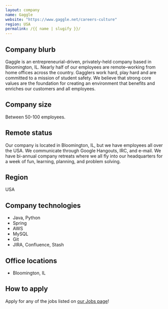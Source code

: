 ```yaml
---
layout: company
name: Gaggle
website: "https://www.gaggle.net/careers-culture"
region: USA
permalink: /{{ name | slugify }}/
---
```


## Company blurb

Gaggle is an entrepreneurial-driven, privately-held company based in Bloomington, IL. Nearly half of our employees are remote–working from home offices across the country. Gagglers work hard, play hard and are committed to a mission of student safety. We believe that strong core values are the foundation for creating an environment that benefits and enriches our customers and all employees.

## Company size

Between 50-100 employees.

## Remote status

Our company is located in Bloomington, IL, but we have employees all over the USA. We communicate through Google Hangouts, IRC, and e-mail. We have bi-annual company retreats where we all fly into our headquarters for a week of fun, learning, planning, and problem solving.

## Region

USA

## Company technologies

- Java, Python
- Spring
- AWS
- MySQL
- Git
- JIRA, Confluence, Stash

## Office locations

- Bloomington, IL

## How to apply

Apply for any of the jobs listed on [our Jobs page](https://www.gaggle.net/careers-culture/)!